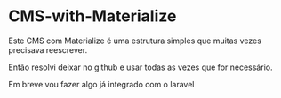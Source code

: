 # CMS-with-Materialize
Este CMS com Materialize é uma estrutura simples que muitas vezes precisava reescrever. 

Então resolvi deixar no github e usar todas as vezes que for necessário.

Em breve vou fazer algo já integrado com o laravel
